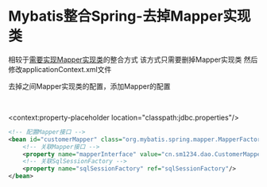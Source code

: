 Mybatis整合Spring-去掉Mapper实现类
===

相较于[需要实现Mapper实现类](../Mybatis整合Spring-需要Mapper实现类)的整合方式
该方式只需要删掉Mapper实现类
然后修改applicationContext.xml文件

去掉之间Mapper实现类的配置，添加Mapper的配置

<?xml version="1.0" encoding="UTF-8"?>
<beans xmlns="http://www.springframework.org/schema/beans"
	xmlns:xsi="http://www.w3.org/2001/XMLSchema-instance" 
	xmlns:context="http://www.springframework.org/schema/context"
	xmlns:aop="http://www.springframework.org/schema/aop" 
	xmlns:tx="http://www.springframework.org/schema/tx"
	xsi:schemaLocation="http://www.springframework.org/schema/beans 
	http://www.springframework.org/schema/beans/spring-beans.xsd
	http://www.springframework.org/schema/context
	http://www.springframework.org/schema/context/spring-context.xsd
	http://www.springframework.org/schema/aop
	http://www.springframework.org/schema/aop/spring-aop.xsd
	http://www.springframework.org/schema/tx 
	http://www.springframework.org/schema/tx/spring-tx.xsd">
	

<!-- 这是Spring的核心配置  -->


​	

<!-- 读取jdbc.properties -->
<context:property-placeholder location="classpath:jdbc.properties"/>

<!-- 创建DataSource(连接池对象) -->
<bean id="dataSource" class="org.apache.commons.dbcp.BasicDataSource">
	<property name="url" value="${jdbc.url}"/>
	<property name="driverClassName" value="${jdbc.driverClass}"/>
	<property name="username" value="${jdbc.user}"/>
	<property name="password" value="${jdbc.password}"/>

</bean>

<!-- spring和mybaits整合之后的配置文件,一般以这种方式实现 SqlSessionFactory的创建:-->
<!-- SqlSessionFactory是创建SqlSession的工厂 -->
<!-- SqlSession实例用来直接执行被映射的SQL语句 -->

<bean id="sqlSessionFactory" class="org.mybatis.spring.SqlSessionFactoryBean">
	<!-- 关联连接池 -->
	<property name="dataSource" ref="dataSource"></property>
	<!-- 加载sql映射文件 -->
	<property name="mapperLocations" value="classpath:mapper/*.xml"/>
</bean>

```xml
<!-- 配置Mapper接口 -->
<bean id="customerMapper" class="org.mybatis.spring.mapper.MapperFactoryBean">
	<!-- 关联Mapper接口 -->
	<property name="mapperInterface" value="cn.sm1234.dao.CustomerMapper"/>
	<!-- 关联SqlSessionFactory -->
	<property name="sqlSessionFactory" ref="sqlSessionFactory"/>
</bean>
```

</beans>